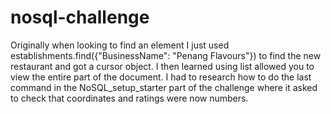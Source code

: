 # nosql-challenge
Originally when looking to find an element I just used establishments.find({"BusinessName": "Penang Flavours"}) to find the new restaurant and got a cursor object. I then learned using list allowed you to view the entire part of the document.
I had to research how to do the last command in the NoSQL_setup_starter part of the challenge where it asked to check that coordinates and ratings were now numbers.
